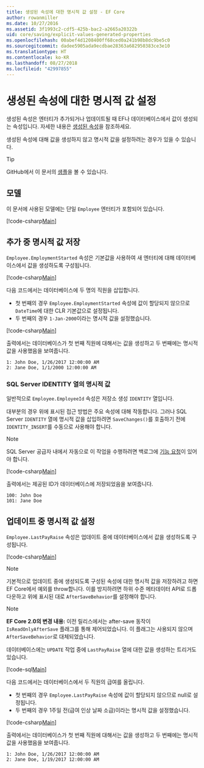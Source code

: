 ```yaml
---
title: 생성된 속성에 대한 명시적 값 설정 - EF Core
author: rowanmiller
ms.date: 10/27/2016
ms.assetid: 3f1993c2-cdf5-425b-bac2-a2665a20322b
uid: core/saving/explicit-values-generated-properties
ms.openlocfilehash: 00abef4d1208400ff68ced0a241b98b8dc9be5c0
ms.sourcegitcommit: dadee5905ada9ecdbae28363a682950383ce3e10
ms.translationtype: HT
ms.contentlocale: ko-KR
ms.lasthandoff: 08/27/2018
ms.locfileid: "42997855"
---
```

# <a name="setting-explicit-values-for-generated-properties"></a>생성된 속성에 대한 명시적 값 설정

생성된 속성은 엔터티가 추가되거나 업데이트될 때 EF나 데이터베이스에서 값이 생성되는 속성입니다. 자세한 내용은 [생성된 속성](../modeling/generated-properties.md)을 참조하세요.

생성된 속성에 대해 값을 생성하지 않고 명시적 값을 설정하려는 경우가 있을 수 있습니다.

> [!TIP]  
> GitHub에서 이 문서의 [샘플](https://github.com/aspnet/EntityFramework.Docs/tree/master/samples/core/Saving/Saving/ExplicitValuesGenerateProperties/)을 볼 수 있습니다.

## <a name="the-model"></a>모델

이 문서에 사용된 모델에는 단일 `Employee` 엔터티가 포함되어 있습니다.

[!code-csharp[Main](../../../samples/core/Saving/Saving/ExplicitValuesGenerateProperties/Employee.cs#Sample)]

## <a name="saving-an-explicit-value-during-add"></a>추가 중 명시적 값 저장

`Employee.EmploymentStarted` 속성은 기본값을 사용하여 새 엔터티에 대해 데이터베이스에서 값을 생성하도록 구성됩니다.

[!code-csharp[Main](../../../samples/core/Saving/Saving/ExplicitValuesGenerateProperties/EmployeeContext.cs#EmploymentStarted)]

다음 코드에서는 데이터베이스에 두 명의 직원을 삽입합니다.
* 첫 번째의 경우 `Employee.EmploymentStarted` 속성에 값이 할당되지 않으므로 `DateTime`에 대한 CLR 기본값으로 설정됩니다.
* 두 번째의 경우 `1-Jan-2000`이라는 명시적 값을 설정했습니다.

[!code-csharp[Main](../../../samples/core/Saving/Saving/ExplicitValuesGenerateProperties/Sample.cs#EmploymentStarted)]

출력에서는 데이터베이스가 첫 번째 직원에 대해서는 값을 생성하고 두 번째에는 명시적 값을 사용했음을 보여줍니다.

``` Console
1: John Doe, 1/26/2017 12:00:00 AM
2: Jane Doe, 1/1/2000 12:00:00 AM
```

### <a name="explicit-values-into-sql-server-identity-columns"></a>SQL Server IDENTITY 열의 명시적 값

일반적으로 `Employee.EmployeeId` 속성은 저장소 생성 `IDENTITY` 열입니다.

대부분의 경우 위에 표시된 접근 방법은 주요 속성에 대해 작동합니다. 그러나 SQL Server `IDENTITY` 열에 명시적 값을 삽입하려면 `SaveChanges()`를 호출하기 전에 `IDENTITY_INSERT`를 수동으로 사용해야 합니다.

> [!NOTE]  
> SQL Server 공급자 내에서 자동으로 이 작업을 수행하려면 백로그에 [기능 요청](https://github.com/aspnet/EntityFramework/issues/703)이 있어야 합니다.

[!code-csharp[Main](../../../samples/core/Saving/Saving/ExplicitValuesGenerateProperties/Sample.cs#EmployeeId)]

출력에서는 제공된 ID가 데이터베이스에 저장되었음을 보여줍니다.

``` Console
100: John Doe
101: Jane Doe
```

## <a name="setting-an-explicit-value-during-update"></a>업데이트 중 명시적 값 설정

`Employee.LastPayRaise` 속성은 업데이트 중에 데이터베이스에서 값을 생성하도록 구성됩니다.

[!code-csharp[Main](../../../samples/core/Saving/Saving/ExplicitValuesGenerateProperties/EmployeeContext.cs#LastPayRaise)]

> [!NOTE]  
> 기본적으로 업데이트 중에 생성되도록 구성된 속성에 대한 명시적 값을 저장하려고 하면 EF Core에서 예외를 throw합니다. 이를 방지하려면 하위 수준 메타데이터 API로 드롭다운하고 위에 표시된 대로 `AfterSaveBehavior`를 설정해야 합니다.

> [!NOTE]  
> **EF Core 2.0의 변경 내용:** 이전 릴리스에서는 after-save 동작이 `IsReadOnlyAfterSave` 플래그를 통해 제어되었습니다. 이 플래그는 사용되지 않으며 `AfterSaveBehavior`로 대체되었습니다.

데이터베이스에는 `UPDATE` 작업 중에 `LastPayRaise` 열에 대한 값을 생성하는 트리거도 있습니다.

[!code-sql[Main](../../../samples/core/Saving/Saving/ExplicitValuesGenerateProperties/employee_UPDATE.sql)]

다음 코드에서는 데이터베이스에서 두 직원의 급여를 올립니다.
* 첫 번째의 경우 `Employee.LastPayRaise` 속성에 값이 할당되지 않으므로 null로 설정됩니다.
* 두 번째의 경우 1주일 전(급여 인상 날짜 소급)이라는 명시적 값을 설정했습니다.

[!code-csharp[Main](../../../samples/core/Saving/Saving/ExplicitValuesGenerateProperties/Sample.cs#LastPayRaise)]

출력에서는 데이터베이스가 첫 번째 직원에 대해서는 값을 생성하고 두 번째에는 명시적 값을 사용했음을 보여줍니다.

``` Console
1: John Doe, 1/26/2017 12:00:00 AM
2: Jane Doe, 1/19/2017 12:00:00 AM
```

